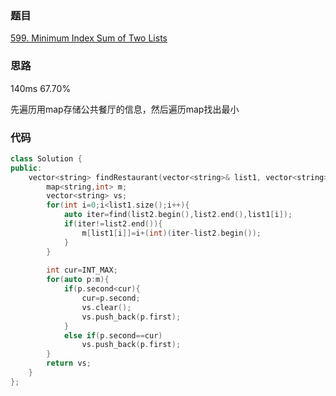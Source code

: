 ### 题目
[599. Minimum Index Sum of Two Lists](https://leetcode-cn.com/problems/minimum-index-sum-of-two-lists/submissions/)
### 思路
140ms 67.70%

先遍历用map存储公共餐厅的信息，然后遍历map找出最小
### 代码
```c++
class Solution {
public:
    vector<string> findRestaurant(vector<string>& list1, vector<string>& list2) {
        map<string,int> m;
        vector<string> vs;
        for(int i=0;i<list1.size();i++){
            auto iter=find(list2.begin(),list2.end(),list1[i]);
            if(iter!=list2.end()){
                m[list1[i]]=i+(int)(iter-list2.begin());
            }
        }
        
        int cur=INT_MAX;
        for(auto p:m){
            if(p.second<cur){
                cur=p.second;
                vs.clear();
                vs.push_back(p.first);
            }
            else if(p.second==cur)
                vs.push_back(p.first);
        }
        return vs;
    }
};
```
